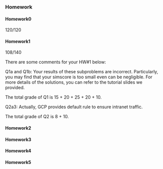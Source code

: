 ### Homework

#### Homework0

120/120

#### Homework1

108/140

There are some comments for your HW#1 below:

Q1a and Q1b: Your results of these subproblems are incorrect. Particularly, you may find that your simscore is too small even can be negligible. For more details of the solutions, you can refer to the tutorial slides we provided.

The total grade of Q1 is 15 + 20 + 25 + 20 + 10.

Q2a3: Actually, GCP provides default rule to ensure intranet traffic. 

The total grade of Q2 is 8 + 10.

#### Homework2

#### Homework3

#### Homework4

#### Homework5